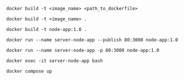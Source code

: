 `docker build -t <image_name> <path_to_dockerfile>`

`docker build -t <image_name> .`

`docker build -t node-app:1.0 .`

`docker run --name server-node-app --publish 80:3000 node-app:1.0`

`docker run --name server-node-app -p 80:3000 node-app:1.0`

`docker exec -it server-node-app bash`

`docker compose up`